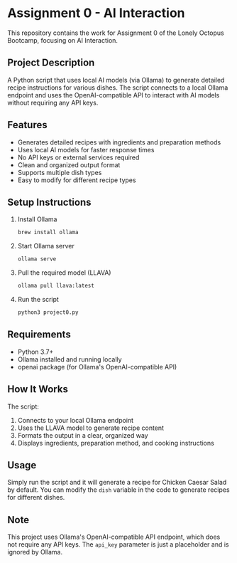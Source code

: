 # Assignment 0 - AI Interaction

This repository contains the work for Assignment 0 of the Lonely Octopus Bootcamp, focusing on AI Interaction.

## Project Description
A Python script that uses local AI models (via Ollama) to generate detailed recipe instructions for various dishes. The script connects to a local Ollama endpoint and uses the OpenAI-compatible API to interact with AI models without requiring any API keys.

## Features
- Generates detailed recipes with ingredients and preparation methods
- Uses local AI models for faster response times
- No API keys or external services required
- Clean and organized output format
- Supports multiple dish types
- Easy to modify for different recipe types

## Setup Instructions
1. Install Ollama
   ```bash
   brew install ollama
   ```

2. Start Ollama server
   ```bash
   ollama serve
   ```

3. Pull the required model (LLAVA)
   ```bash
   ollama pull llava:latest
   ```

4. Run the script
   ```bash
   python3 project0.py
   ```

## Requirements
- Python 3.7+
- Ollama installed and running locally
- openai package (for Ollama's OpenAI-compatible API)

## How It Works
The script:
1. Connects to your local Ollama endpoint
2. Uses the LLAVA model to generate recipe content
3. Formats the output in a clear, organized way
4. Displays ingredients, preparation method, and cooking instructions

## Usage
Simply run the script and it will generate a recipe for Chicken Caesar Salad by default. You can modify the `dish` variable in the code to generate recipes for different dishes.

## Note
This project uses Ollama's OpenAI-compatible API endpoint, which does not require any API keys. The `api_key` parameter is just a placeholder and is ignored by Ollama.
